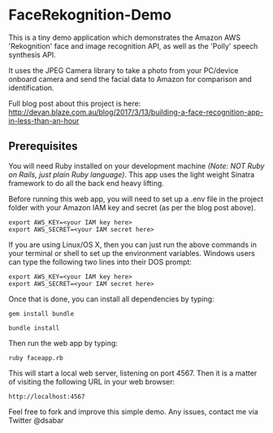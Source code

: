 # FaceRekognition-Demo

This is a tiny demo application which demonstrates the Amazon AWS 'Rekognition' face and image recognition API, as well as the 'Polly' speech synthesis API.

It uses the JPEG Camera library to take a photo from your PC/device onboard camera and send the facial data to Amazon for comparison and identification.

Full blog post about this project is here: http://devan.blaze.com.au/blog/2017/3/13/building-a-face-recognition-app-in-less-than-an-hour

## Prerequisites

You will need Ruby installed on your development machine *(Note: NOT Ruby on Rails, just plain Ruby language)*.  This app uses the light weight Sinatra framework to do all the back end heavy lifting.

Before running this web app, you will need to set up a .env file in the project folder with your Amazon IAM key and secret (as per the blog post above).

```
export AWS_KEY=<your IAM key here>
export AWS_SECRET=<your IAM secret here>
```

If you are using Linux/OS X, then you can just run the above commands in your terminal or shell to set up the environment variables.  Windows users can type the following two lines into their DOS prompt:

```
export AWS_KEY=<your IAM key here>
export AWS_SECRET=<your IAM secret here>
```

Once that is done, you can install all dependencies by typing:

```
gem install bundle
```

```
bundle install
```

Then run the web app by typing:

```
ruby faceapp.rb
```

This will start a local web server, listening on port 4567.  Then it is a matter of visiting the following URL in your web browser:

```
http://localhost:4567
```

Feel free to fork and improve this simple demo.  Any issues, contact me via Twitter @dsabar


